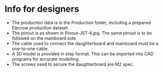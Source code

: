 # Info for designers

* The production data is in the Production folder, including a prepared Elecrow production dataset.
* The pinout is as shown in Pinout-JST-4.jpg. The same pinout is to be followed on the mainboard side.
* The cable used to connect the daughterboard and mainboard must be a one-to-one cable.
* A 3D model is provided in step format. This can be imported into CAD programs for accurate modelling. 
* The screws used to secure the daughterboard are M2 spec.